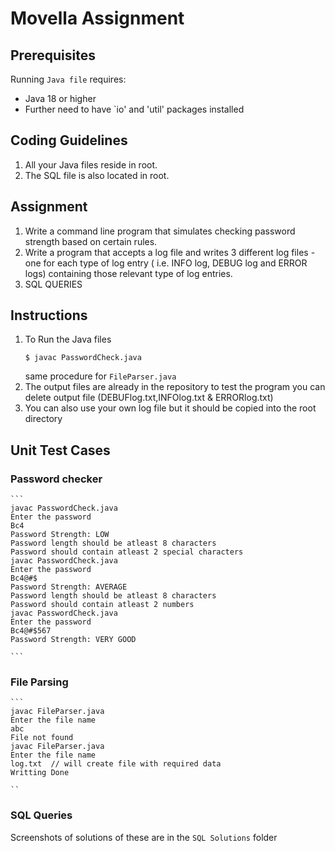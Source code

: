 # Movella Assignment

## Prerequisites

Running `Java file` requires:

* Java 18 or higher
* Further need to have `io' and 'util' packages installed

## Coding Guidelines

1. All your Java files reside in root.
2. The SQL file is also located in root.

## Assignment
1. Write a command line program that simulates checking password strength based on certain rules.
2. Write a program that accepts a log file and writes 3 different log files - one
   for each type of log entry ( i.e. INFO log, DEBUG log and ERROR logs) containing those relevant type
   of log entries.
3. SQL QUERIES

## Instructions
1. To Run the Java files
    ```
    $ javac PasswordCheck.java
    ```
   same procedure for `FileParser.java`
2. The output files are already in the repository to test the program you can delete output file (DEBUFlog.txt,INFOlog.txt & ERRORlog.txt)
3. You can also use your own log file but it should be copied into the root directory

## Unit Test Cases

### Password checker
    ```
    javac PasswordCheck.java
    Enter the password
    Bc4
    Password Strength: LOW
    Password length should be atleast 8 characters
    Password should contain atleast 2 special characters
    javac PasswordCheck.java
    Enter the password
    Bc4@#$
    Password Strength: AVERAGE
    Password length should be atleast 8 characters
    Password should contain atleast 2 numbers
    javac PasswordCheck.java
    Enter the password
    Bc4@#$567
    Password Strength: VERY GOOD
    
    ```
### File Parsing
    ```
    javac FileParser.java
    Enter the file name
    abc
    File not found
    javac FileParser.java
    Enter the file name
    log.txt  // will create file with required data
    Writting Done
    
    ``
### SQL Queries

Screenshots of solutions of these are in the `SQL Solutions` folder